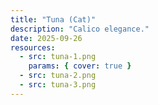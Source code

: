 ```yaml
---
title: "Tuna (Cat)"
description: "Calico elegance."
date: 2025-09-26
resources:
  - src: tuna-1.png
    params: { cover: true }
  - src: tuna-2.png
  - src: tuna-3.png
---
```

